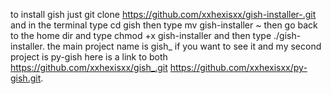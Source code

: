to install gish just git clone https://github.com/xxhexisxx/gish-installer-.git and in the terminal type cd gish then type mv gish-installer ~ then go back to the home dir and type chmod +x gish-installer and then type ./gish-installer. the main project name is gish_ if you want to see it and my second project is py-gish here is a link to both https://github.com/xxhexisxx/gish_.git    https://github.com/xxhexisxx/py-gish.git.
